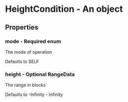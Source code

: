 

# HeightCondition - An object



## Properties



### mode - Required enum



 The mode of operation



Defaults to SELF



### height - Optional RangeData



 The range in blocks



Defaults to -Infinity - Infinity

